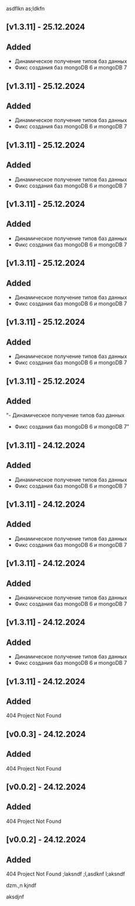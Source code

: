 asdflkn
as;ldkfn
## [v1.3.11] - 25.12.2024

## Added

- Динамическое получение типов баз данных
- Фикс создания баз mongoDB 6 и mongoDB 7
## [v1.3.11] - 25.12.2024

## Added

- Динамическое получение типов баз данных
- Фикс создания баз mongoDB 6 и mongoDB 7
## [v1.3.11] - 25.12.2024

## Added

- Динамическое получение типов баз данных
- Фикс создания баз mongoDB 6 и mongoDB 7
## [v1.3.11] - 25.12.2024

## Added

- Динамическое получение типов баз данных
- Фикс создания баз mongoDB 6 и mongoDB 7
## [v1.3.11] - 25.12.2024

## Added

- Динамическое получение типов баз данных
- Фикс создания баз mongoDB 6 и mongoDB 7
## [v1.3.11] - 25.12.2024

## Added

- Динамическое получение типов баз данных
- Фикс создания баз mongoDB 6 и mongoDB 7
## [v1.3.11] - 25.12.2024

## Added

"- Динамическое получение типов баз данных
- Фикс создания баз mongoDB 6 и mongoDB 7"
## [v1.3.11] - 24.12.2024

## Added

- Динамическое получение типов баз данных
- Фикс создания баз mongoDB 6 и mongoDB 7
## [v1.3.11] - 24.12.2024

## Added

- Динамическое получение типов баз данных
- Фикс создания баз mongoDB 6 и mongoDB 7
## [v1.3.11] - 24.12.2024

## Added

- Динамическое получение типов баз данных
- Фикс создания баз mongoDB 6 и mongoDB 7
## [v1.3.11] - 24.12.2024

## Added

- Динамическое получение типов баз данных
- Фикс создания баз mongoDB 6 и mongoDB 7
## [v1.3.11] - 24.12.2024

## Added

404 Project Not Found
## [v0.0.3] - 24.12.2024

## Added

404 Project Not Found
## [v0.0.2] - 24.12.2024

## Added

404 Project Not Found
## [v0.0.2] - 24.12.2024

## Added

404 Project Not Found
;laksndf
;l,asdknf
l;aksndf


dzm.,n
kjndf


aksdjnf
